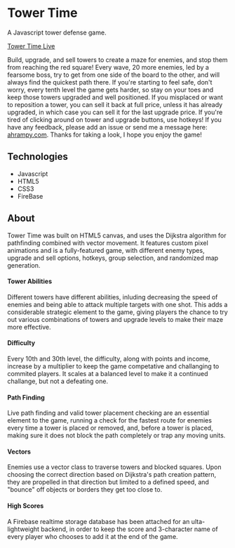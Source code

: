 # Tower Time
A Javascript tower defense game.

[Tower Time Live](https://towertime.herokuapp.com/)

Build, upgrade, and sell towers to create a maze for enemies, and stop them from reaching the red square! Every wave, 20 more enemies, led by a fearsome boss, try to get from one side of the board to the other, and will always find the quickest path there. If you're starting to feel safe, don't worry, every tenth level the game gets harder, so stay on your toes and keep those towers upgraded and well positioned. If you misplaced or want to reposition a tower, you can sell it back at full price, unless it has already upgraded, in which case you can sell it for the last upgrade price. If you're tired of clicking around on tower and upgrade buttons, use hotkeys! If you have any feedback, please add an issue or send me a message here: [ahrampy.com]( https://www.ahrampy.com). Thanks for taking a look, I hope you enjoy the game!

## Technologies

* Javascript
* HTML5
* CSS3
* FireBase

## About

Tower Time was built on HTML5 canvas, and uses the Dijkstra algorithm for pathfinding combined with vector movement. It features custom pixel animations and is a fully-featured game, with different enemy types, upgrade and sell options, hotkeys, group selection, and randomized map generation.

#### Tower Abilities
Different towers have different abilities, inluding decreasing the speed of enemies and being able to attack multiple targets with one shot. This adds a considerable strategic element to the game, giving players the chance to try out various combinations of towers and upgrade levels to make their maze more effective.

#### Difficulty
Every 10th and 30th level, the difficulty, along with points and income, increase by a multiplier to keep the game competative and challanging to commited players. It scales at a balanced level to make it a continued challange, but not a defeating one.

#### Path Finding
Live path finding and valid tower placement checking are an essential element to the game, running a check for the fastest route for enemies every time a tower is placed or removed, and, before a tower is placed, making sure it does not block the path completely or trap any moving units.

#### Vectors
Enemies use a vector class to traverse towers and blocked squares. Upon choosing the correct direction based on Dijkstra's path creation pattern, they are propelled in that direction but limited to a defined speed, and "bounce" off objects or borders they get too close to.

#### High Scores

A Firebase realtime storage database has been attached for an ulta-lightweight backend, in order to keep the score and 3-character name of every player who chooses to add it at the end of the game.
